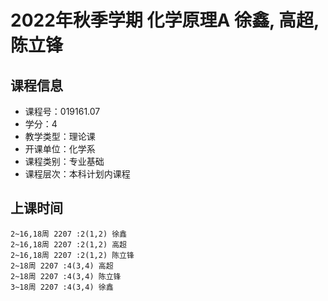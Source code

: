 # 2022年秋季学期 化学原理A 徐鑫, 高超, 陈立锋






## 课程信息

- 课程号：019161.07
- 学分：4
- 教学类型：理论课
- 开课单位：化学系
- 课程类别：专业基础
- 课程层次：本科计划内课程

## 上课时间

```
2~16,18周 2207 :2(1,2) 徐鑫
2~16,18周 2207 :2(1,2) 高超
2~16,18周 2207 :2(1,2) 陈立锋
2~18周 2207 :4(3,4) 高超
2~18周 2207 :4(3,4) 陈立锋
3~18周 2207 :4(3,4) 徐鑫
```

